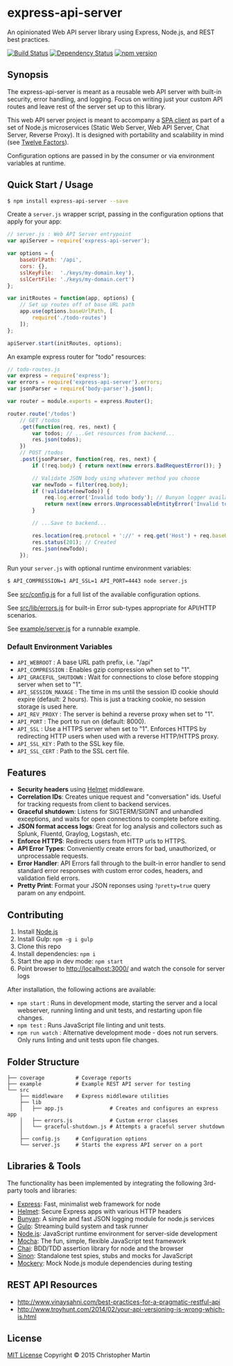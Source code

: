 # express-api-server

An opinionated Web API server library using Express, Node.js, and REST best practices.

[![Build Status](https://travis-ci.org/cgmartin/express-api-server.svg?branch=master)](https://travis-ci.org/cgmartin/express-api-server)
[![Dependency Status](https://david-dm.org/cgmartin/express-api-server.svg)](https://david-dm.org/cgmartin/express-api-server)
[![npm version](https://badge.fury.io/js/express-api-server.svg)](http://badge.fury.io/js/express-api-server)

## Synopsis

The express-api-server is meant as a reusable web API server with built-in security, error handling,
and logging. Focus on writing just your custom API routes and leave rest of the server set up to this library.

This web API server project is meant to accompany a [SPA client](https://github.com/cgmartin/angular-spa-browserify-example)
as part of a set of Node.js microservices (Static Web Server, Web API Server, Chat Server, Reverse Proxy).
It is designed with portability and scalability in mind (see [Twelve Factors](http://12factor.net/)).

Configuration options are passed in by the consumer or via environment variables at runtime.

## Quick Start / Usage

```bash
$ npm install express-api-server --save
```

Create a `server.js` wrapper script, passing in the configuration options that apply for your app:
```js
// server.js : Web API Server entrypoint
var apiServer = require('express-api-server');

var options = {
    baseUrlPath: '/api',
    cors: {},
    sslKeyFile:  './keys/my-domain.key'),
    sslCertFile: './keys/my-domain.cert')
};

var initRoutes = function(app, options) {
    // Set up routes off of base URL path
    app.use(options.baseUrlPath, [
        require('./todo-routes')
    ]);
};

apiServer.start(initRoutes, options);
```

An example express router for "todo" resources:
```js
// todo-routes.js
var express = require('express');
var errors = require('express-api-server').errors;
var jsonParser = require('body-parser').json();

var router = module.exports = express.Router();

router.route('/todos')
    // GET /todos
    .get(function(req, res, next) {
        var todos; // ...Get resources from backend...
        res.json(todos);
    })
    // POST /todos
    .post(jsonParser, function(req, res, next) {
        if (!req.body) { return next(new errors.BadRequestError()); }

        // Validate JSON body using whatever method you choose
        var newTodo = filter(req.body);
        if (!validate(newTodo)) {
            req.log.error('Invalid todo body'); // Bunyan logger available on req
            return next(new errors.UnprocessableEntityError('Invalid todo resource body', {errors: validate.errors}));
        }

        // ...Save to backend...

        res.location(req.protocol + '://' + req.get('Host') + req.baseUrl + '/todos/' + newTodo.id);
        res.status(201); // Created
        res.json(newTodo);
    });
```

Run your `server.js` with optional runtime environment variables:
```bash
$ API_COMPRESSION=1 API_SSL=1 API_PORT=4443 node server.js
```

See [src/config.js](src/config.js) for a full list of the available configuration options.

See [src/lib/errors.js](src/lib/errors.js) for built-in Error sub-types appropriate for API/HTTP scenarios.

See [example/server.js](example/server.js) for a runnable example.

### Default Environment Variables

* `API_WEBROOT` : A base URL path prefix, i.e. "/api"
* `API_COMPRESSION` : Enables gzip compression when set to "1".
* `API_GRACEFUL_SHUTDOWN` : Wait for connections to close before stopping server when set to "1".
* `API_SESSION_MAXAGE` : The time in ms until the session ID cookie should expire (default: 2 hours). This is just a tracking cookie, no session storage is used here.
* `API_REV_PROXY` : The server is behind a reverse proxy when set to "1".
* `API_PORT` : The port to run on (default: 8000).
* `API_SSL` : Use a HTTPS server when set to "1". Enforces HTTPS by redirecting HTTP users when used with a reverse HTTP/HTTPS proxy.
* `API_SSL_KEY` : Path to the SSL key file.
* `API_SSL_CERT` : Path to the SSL cert file.

## Features

* **Security headers** using [Helmet](https://github.com/helmetjs/helmet) middleware.
* **Correlation IDs**: Creates unique request and "conversation" ids. Useful for tracking requests from client to backend services.
* **Graceful shutdown**: Listens for SIGTERM/SIGINT and unhandled exceptions, and waits for open connections to complete before exiting.
* **JSON format access logs**: Great for log analysis and collectors such as Splunk, Fluentd, Graylog, Logstash, etc.
* **Enforce HTTPS**: Redirects users from HTTP urls to HTTPS.
* **API Error Types**: Conveniently create errors for bad, unauthorized, or unprocessable requests.
* **Error Handler**: API Errors fall through to the built-in error handler to send standard error responses with custom error codes, headers, and validation field errors.
* **Pretty Print**: Format your JSON reponses using `?pretty=true` query param on any endpoint.

## Contributing

1. Install [Node.js](https://nodejs.org/download/)
1. Install Gulp: `npm -g i gulp`
1. Clone this repo
1. Install dependencies: `npm i`
1. Start the app in dev mode: `npm start`
1. Point browser to <http://localhost:3000/> and watch the console for server logs

After installation, the following actions are available:

* `npm start` : Runs in development mode, starting the server and a local webserver, running linting and unit tests, and restarting upon file changes.
* `npm test` : Runs JavaScript file linting and unit tests.
* `npm run watch` : Alternative development mode - does not run servers. Only runs linting and unit tests upon file changes.

## Folder Structure

```
├── coverage          # Coverage reports
├── example           # Example REST API server for testing
└── src
    ├── middleware    # Express middleware utilities
    ├── lib
    │   ├── app.js               # Creates and configures an express app
    │   ├── errors.js            # Custom error classes
    │   └── graceful-shutdown.js # Attempts a graceful server shutdown
    │
    ├── config.js     # Configuration options
    └── server.js     # Starts the express API server on a port
```

## Libraries & Tools

The functionality has been implemented by integrating the following 3rd-party tools and libraries:

 - [Express](https://github.com/strongloop/express): Fast, minimalist web framework for node
 - [Helmet](https://github.com/helmetjs/helmet): Secure Express apps with various HTTP headers
 - [Bunyan](https://github.com/trentm/node-bunyan): A simple and fast JSON logging module for node.js services
 - [Gulp](http://gulpjs.com/): Streaming build system and task runner
 - [Node.js](http://nodejs.org/api/): JavaScript runtime environment for server-side development
 - [Mocha](http://mochajs.org/): The fun, simple, flexible JavaScript test framework
 - [Chai](http://chaijs.com/): BDD/TDD assertion library for node and the browser
 - [Sinon](http://sinonjs.org/): Standalone test spies, stubs and mocks for JavaScript
 - [Mockery](https://github.com/mfncooper/mockery): Mock Node.js module dependencies during testing

## REST API Resources

* <http://www.vinaysahni.com/best-practices-for-a-pragmatic-restful-api>
* <http://www.troyhunt.com/2014/02/your-api-versioning-is-wrong-which-is.html>

## License

[MIT License](http://cgm.mit-license.org/)  Copyright © 2015 Christopher Martin
